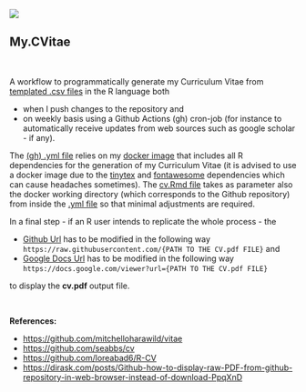 
[![](https://img.shields.io/docker/automated/mlampros/mycvitae.svg)](https://hub.docker.com/r/mlampros/mycvitae)


## My.CVitae

<br>

A workflow to programmatically generate my Curriculum Vitae from [templated .csv files](https://github.com/mlampros/My.CVitae/tree/master/data) in the R language both 

* when I push changes to the repository and 
* on weekly basis using a Github Actions (gh) cron-job (for instance to automatically receive updates from web sources such as google scholar - if any). 

The [(gh) .yml file](https://github.com/mlampros/My.CVitae/blob/master/.github/workflows/docker_action.yml) relies on my [docker image](https://hub.docker.com/r/mlampros/mycvitae) that includes all R dependencies for the generation of my Curriculum Vitae (it is advised to use a docker image due to the [tinytex](https://yihui.org/tinytex/) and [fontawesome](https://github.com/rstudio/fontawesome) dependencies which can cause headaches sometimes). The [cv.Rmd file](https://github.com/mlampros/My.CVitae/blob/master/docs/cv.Rmd) takes as parameter also the docker working directory (which corresponds to the Github repository) from inside the [.yml file](https://github.com/mlampros/My.CVitae/blob/master/.github/workflows/docker_action.yml) so that minimal adjustments are required.

In a final step - if an R user intends to replicate the whole process - the 

* [Github Url](https://raw.githubusercontent.com/mlampros/My.CVitae/master/docs/cv.pdf) has to be modified in the following way `https://raw.githubusercontent.com/{PATH TO THE CV.pdf FILE}` and 
* [Google Docs Url](https://docs.google.com/viewer?url=https://raw.githubusercontent.com/mlampros/My.CVitae/master/docs/cv.pdf) has to be modified in the following way `https://docs.google.com/viewer?url={PATH TO THE CV.pdf FILE}`

to display the **cv.pdf** output file.

<br>

**References:**

* https://github.com/mitchelloharawild/vitae
* https://github.com/seabbs/cv
* https://github.com/loreabad6/R-CV
* https://dirask.com/posts/Github-how-to-display-raw-PDF-from-github-repository-in-web-browser-instead-of-download-PpqXnD

<br>
